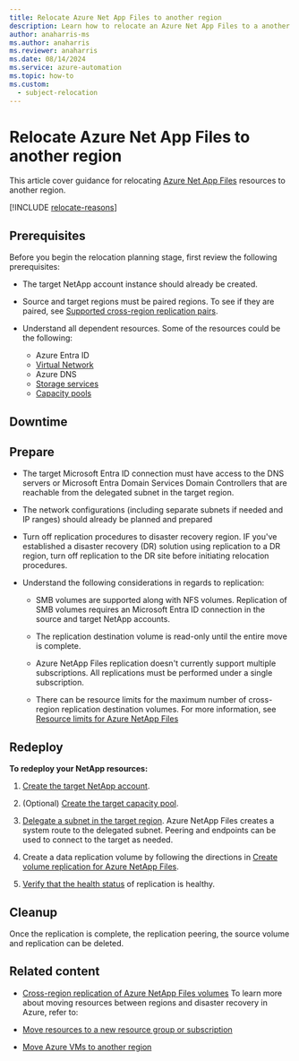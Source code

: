 ```yaml
---
title: Relocate Azure Net App Files to another region
description: Learn how to relocate an Azure Net App Files to a another region
author: anaharris-ms
ms.author: anaharris
ms.reviewer: anaharris
ms.date: 08/14/2024
ms.service: azure-automation
ms.topic: how-to
ms.custom:
  - subject-relocation
---
```


# Relocate Azure Net App Files to another region

This article cover guidance for relocating [Azure Net App Files](../azure-netapp-files/azure-netapp-files-introduction.md) resources to another region.

[!INCLUDE [relocate-reasons](./includes/service-relocation-reason-include.md)]


## Prerequisites

Before you begin the relocation planning stage, first review the following prerequisites:

- The target NetApp account instance should already be created.

- Source and target regions must be paired regions. To see if they are paired, see [Supported cross-region replication pairs](../azure-netapp-files/cross-region-replication-introduction?#supported-region-pairs).

- Understand all dependent resources. Some of the resources could be the following:
    - Azure Entra ID
    - [Virtual Network](./relocation-virtual-network.md)
    - Azure DNS
    - [Storage services](./relocation-storage-account.md)
    - [Capacity pools](../azure-netapp-files/azure-netapp-files-set-up-capacity-pool.md)



## Downtime



## Prepare


- The target Microsoft Entra ID connection must have access to the DNS servers or Microsoft Entra Domain Services Domain Controllers that are reachable from the delegated subnet in the target region.

- The network configurations (including separate subnets if needed and IP ranges) should already be planned and prepared

- Turn off replication procedures to disaster recovery region. IF you've established a disaster recovery (DR) solution using replication to a DR region, turn off replication to the DR site before initiating relocation procedures.

- Understand the following considerations in regards to replication:
    
    - SMB volumes are supported along with NFS volumes. Replication of SMB volumes requires an Microsoft Entra ID connection in the source and target  NetApp accounts.
    
    - The replication destination volume is read-only until the entire move is complete.
    
    - Azure NetApp Files replication doesn't currently support multiple subscriptions. All replications must be performed under a single subscription.
    
    - There can be resource limits for the maximum number of cross-region replication destination volumes. For more information, see [Resource limits for Azure NetApp Files](../azure-netapp-files/azure-netapp-files-resource-limits.md)
    
## Redeploy

**To redeploy your NetApp resources:**

1. [Create the target NetApp account](../azure-netapp-files/azure-netapp-files-create-netapp-account.md).

1. (Optional) [Create the target capacity pool](../azure-netapp-files/azure-netapp-files-set-up-capacity-pool.md).

1. [Delegate a subnet in the target region](../azure-netapp-files/azure-netapp-files-delegate-subnet.md). Azure NetApp Files creates a system route to the delegated subnet. Peering and endpoints can be used to connect to the target as needed. 

1. Create a data replication volume by following the directions in [Create volume replication for Azure NetApp Files](../azure-netapp-files/cross-region-replication-create-peering.md).

1. [Verify that the health status](../azure-netapp-files/cross-region-replication-display-health-status.md) of replication is healthy.


## Cleanup

Once the replication is complete, the replication peering, the source volume and replication can be deleted.

## Related content


- [Cross-region replication of Azure NetApp Files volumes](../azure-netapp-files/cross-region-replication-introduction.md)
To learn more about moving resources between regions and disaster recovery in Azure, refer to:

- [Move resources to a new resource group or subscription](../azure-resource-manager/management/move-resource-group-and-subscription.md)
- [Move Azure VMs to another region](../site-recovery/azure-to-azure-tutorial-migrate.md)
